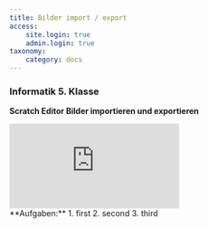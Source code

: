 ```yaml
---
title: Bilder import / export
access:
    site.login: true
    admin.login: true
taxonomy:
    category: docs
---
```


### Informatik 5. Klasse

**Scratch Editor Bilder importieren und exportieren** 

<div class="video-container-wrapper"><div class='video-container'><iframe src='https://www.youtube.com/embed/HLNveHrQtDA'  frameborder='0' allowfullscreen></iframe></div></div>
**Aufgaben:**
1. first
2. second
3. third

